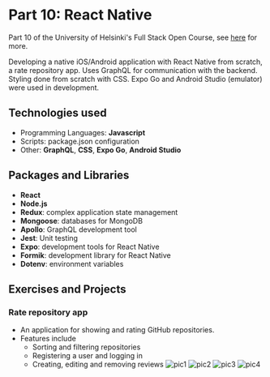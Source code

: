 # Part 10: React Native

Part 10 of the University of Helsinki's Full Stack Open Course, see [here](https://fullstackopen.com/en/part10) for more.

Developing a native iOS/Android application with React Native from scratch, a rate repository app. Uses GraphQL for communication with the backend. Styling done from scratch with CSS. Expo Go and Android Studio (emulator) were used in development.

## Technologies used

- Programming Languages: **Javascript**
- Scripts: package.json configuration 
- Other: **GraphQL**, **CSS**, **Expo Go**, **Android Studio**

## Packages and Libraries

- **React**
- **Node.js**
- **Redux**: complex application state management
- **Mongoose**: databases for MongoDB
- **Apollo**: GraphQL development tool
- **Jest**: Unit testing
- **Expo**: development tools for React Native
- **Formik**: development library for React Native
- **Dotenv**: environment variables

## Exercises and Projects

### Rate repository app
- An application for showing and rating GitHub repositories. 
- Features include
  - Sorting and filtering repositories
  - Registering a user and logging in
  - Creating, editing and removing reviews
![pic1](https://fullstackopen.com/static/8f5a9525d58936b9ffa4fde6b69a91ba/5a190/4.png)
![pic2](https://fullstackopen.com/static/d3cc7cb195f44b9ea7535127ce106845/4b190/14.jpg)
![pic3](https://fullstackopen.com/static/f31d8e40eca1f6cda07f8a1ae66545fc/4b190/15.jpg)
![pic4](https://fullstackopen.com/static/5123a622871696ab71062a4218c2b55a/4b190/17.jpg)
